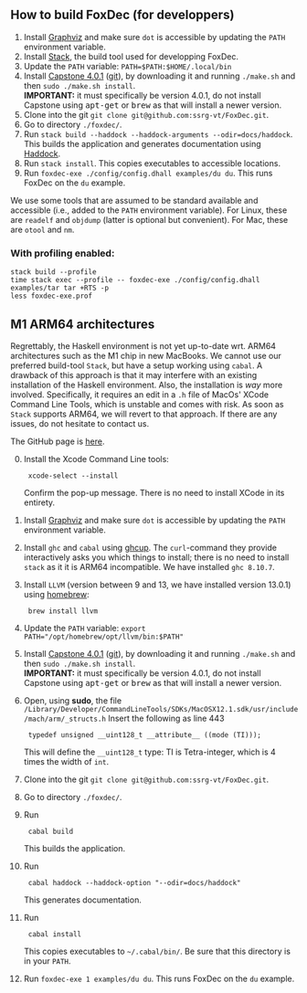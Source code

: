 ## How to build FoxDec (for developpers)<a name="build"></a>

1. Install [Graphviz](https://graphviz.org) and make sure `dot` is accessible by updating the `PATH` environment variable.
2. Install [Stack](https://docs.haskellstack.org/en/stable/README/), the build tool used for developping FoxDec. 
3. Update the `PATH` variable: `PATH=$PATH:$HOME/.local/bin`
4. Install [Capstone 4.0.1][capstone] ([git](https://github.com/capstone-engine/capstone/tree/4.0.1)), by downloading it and running ```./make.sh``` and then ```sudo ./make.sh install```.<br> **IMPORTANT:** it must specifically be version 4.0.1, do not install Capstone using <tt>apt-get</tt> or <tt>brew</tt> as that will install a newer version.
5. Clone into the git ```git clone git@github.com:ssrg-vt/FoxDec.git```.
6. Go to directory `./foxdec/`.
7. Run ```stack build --haddock --haddock-arguments --odir=docs/haddock```.
This builds the application and generates documentation using [Haddock](https://haskell-haddock.readthedocs.io/en/latest/index.html).
8. Run ```stack install```. This copies executables to accessible locations.
9. Run ```foxdec-exe ./config/config.dhall examples/du du```. This runs FoxDec on the `du` example.

We use some tools that are assumed to be standard available and accessible (i.e., added to the `PATH` environment variable). For Linux, these are `readelf` and `objdump` (latter is optional but convenient).
For Mac, these are `otool` and `nm`.


### With profiling enabled:
    stack build --profile
    time stack exec --profile -- foxdec-exe ./config/config.dhall examples/tar tar +RTS -p
    less foxdec-exe.prof

## M1 ARM64 architectures


Regrettably, the Haskell environment is not yet up-to-date wrt. ARM64 architectures such as the M1 chip in new MacBooks. We cannot use our preferred build-tool `Stack`, but have a setup working using `cabal`. A drawback of this approach is that it may interfere with an existing installation of the Haskell environment. Also, the installation is *way* more involved. Specifically, it requires an edit in a `.h` file of MacOs' XCode Command Line Tools, which is unstable and comes with risk. As soon as `Stack` supports ARM64, we will revert to that approach. If there are any issues, do not hesitate to contact us.

The GitHub page is [here][git].

0. Install the Xcode Command Line tools:

        xcode-select --install

   Confirm the pop-up message. There is no need to install XCode in its entirety.
1. Install [Graphviz](https://graphviz.org) and make sure `dot` is accessible by updating the `PATH` environment variable.
2. Install `ghc` and `cabal` using [ghcup](https://www.haskell.org/ghcup/). The `curl`-command they provide interactively asks you which things to install; there is no need to install `stack` as it it is ARM64 incompatible. We have installed `ghc 8.10.7`.
3. Install `LLVM` (version between 9 and 13, we have installed version 13.0.1) using [homebrew][homebrew]:

        brew install llvm

4. Update the `PATH` variable: `export PATH="/opt/homebrew/opt/llvm/bin:$PATH"`
5. Install [Capstone 4.0.1][capstone] ([git](https://github.com/capstone-engine/capstone/tree/4.0.1)), by downloading it and running ```./make.sh``` and then ```sudo ./make.sh install```.<br> **IMPORTANT:** it must specifically be version 4.0.1, do not install Capstone using <tt>apt-get</tt> or <tt>brew</tt> as that will install a newer version.
6. Open, using **sudo**, the file `/Library/Developer/CommandLineTools/SDKs/MacOSX12.1.sdk/usr/include/mach/arm/_structs.h`
   Insert the following as line 443 
	
	    typedef unsigned __uint128_t __attribute__ ((mode (TI)));

   This will define the `__uint128_t` type: TI is Tetra-integer, which is 4 times the width of `int`.
5. Clone into the git ```git clone git@github.com:ssrg-vt/FoxDec.git```.
6. Go to directory `./foxdec/`.
7. Run

        cabal build
               
   This builds the application.
7. Run

        cabal haddock --haddock-option "--odir=docs/haddock"
       
   This generates documentation.
8. Run

        cabal install
       
   This copies executables to `~/.cabal/bin/`. Be sure that this directory is in your `PATH`.
9. Run ```foxdec-exe 1 examples/du du```. This runs FoxDec on the `du` example.

[capstone]: https://github.com/aquynh/capstone/archive/4.0.1.zip
[git]: https://github.com/ssrg-vt/FoxDec
[homebrew]: https://brew.sh/index_nl
